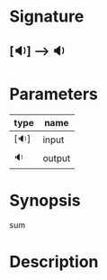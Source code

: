 # Signature
## [🔉] ⟶ 🔉

# Parameters

| type | name |
|------|------|
|[🔉]|input|
|🔉|output|

# Synopsis
sum

# Description
